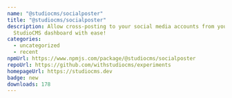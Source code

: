 ```yaml
---
name: "@studiocms/socialposter"
title: "@studiocms/socialposter"
description: Allow cross-posting to your social media accounts from your
  StudioCMS dashboard with ease!
categories:
  - uncategorized
  - recent
npmUrl: https://www.npmjs.com/package/@studiocms/socialposter
repoUrl: https://github.com/withstudiocms/experiments
homepageUrl: https://studiocms.dev
badge: new
downloads: 178
---
```

